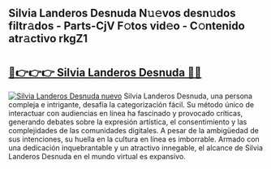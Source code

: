 ## Silvia Landeros Desnuda N𝚞𝚎vos desn𝚞dos filtr𝚊dos - Parts-CjV F𝚘tos vid𝚎o - C𝚘ntenido atr𝚊ctivo rkgZ1

# <h2><a href="http://mb1dkb.tromn.icu/?c=Silvia+Landeros+Desnuda">🔗👉👉👉 Silvia Landeros Desnuda 🔗🔗</a></h2>

[![Silvia Landeros Desnuda nuevo](https://i.imgur.com/pEAQMta.gif)](http://mb1dkb.tromn.icu/?c=Silvia+Landeros+Desnuda)
Silvia Landeros Desnuda, una persona compleja e intrigante, desafía la categorización fácil. Su método único de interactuar con audiencias en línea ha fascinado y provocado críticas, generando debates sobre la expresión artística, el consentimiento y las complejidades de las comunidades digitales. A pesar de la ambigüedad de sus intenciones, su huella en la cultura en línea es imborrable. Armado con una dedicación inquebrantable y un atractivo innegable, el alcance de Silvia Landeros Desnuda en el mundo virtual es expansivo.
